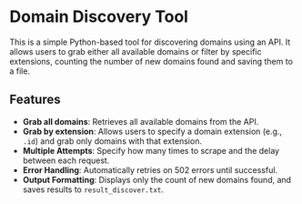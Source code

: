 # Domain Discovery Tool

This is a simple Python-based tool for discovering domains using an API. It allows users to grab either all available domains or filter by specific extensions, counting the number of new domains found and saving them to a file.

## Features

- **Grab all domains**: Retrieves all available domains from the API.
- **Grab by extension**: Allows users to specify a domain extension (e.g., `.id`) and grab only domains with that extension.
- **Multiple Attempts**: Specify how many times to scrape and the delay between each request.
- **Error Handling**: Automatically retries on 502 errors until successful.
- **Output Formatting**: Displays only the count of new domains found, and saves results to `result_discover.txt`.

